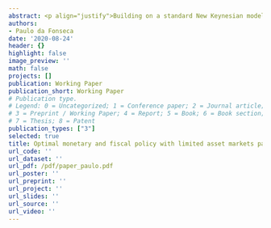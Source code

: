 ```yaml
---
abstract: <p align="justify">Building on a standard New Keynesian model, the model economy is augmented to incorporate the government's budget constraint - where public expenditures are financed by distortionary taxation and/or issuing of long-term debt - and the existence of limited asset markets participation. Without the ability to commit to an optimal plan, discretionary policies in the presence of government debt yield a state-dependent inflationary bias problem and also create a debt stabilization bias. Moreover, the presence of limited asset markets participation deepens the distortions in the economy. As a result, the share's size of of liquidity constrained agents impacts the long-run equilibrium values of relevant macroeconomic variables. Furthermore, the optimal response to shocks can be radically different for distinct levels of government debt and fraction of rule-of-thumb consumers. Finally, higher levels of public debt causes a redistribution effect leading to rises in steady state inequalities among agents.</p>
authors:
- Paulo da Fonseca
date: '2020-08-24'
header: {}
highlight: false
image_preview: ''
math: false
projects: []
publication: Working Paper
publication_short: Working Paper
# Publication type.
# Legend: 0 = Uncategorized; 1 = Conference paper; 2 = Journal article;
# 3 = Preprint / Working Paper; 4 = Report; 5 = Book; 6 = Book section;
# 7 = Thesis; 8 = Patent
publication_types: ["3"]
selected: true
title: Optimal monetary and fiscal policy with limited asset markets participation and government debt
url_code: ''
url_dataset: ''
url_pdf: /pdf/paper_paulo.pdf
url_poster: ''
url_preprint: ''
url_project: ''
url_slides: ''
url_source: ''
url_video: ''
---
```


